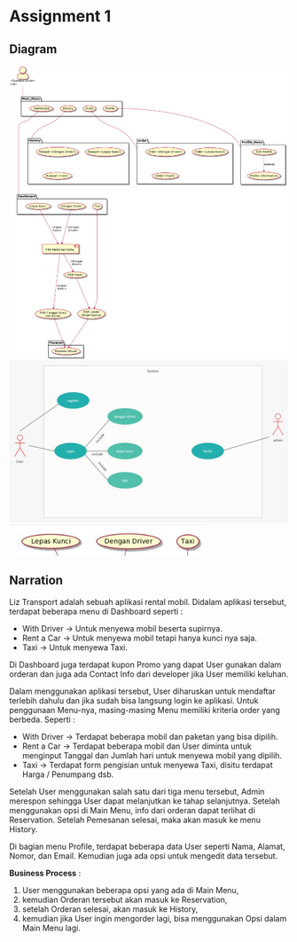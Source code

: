 # Assignment 1

## Diagram
<img src="./Diagram/Diagram-1.png">
<img src="./Diagram/Diagram-2.jpeg">
<img src="./Diagram/Key-Business.jpeg">

## Narration
Liz Transport adalah sebuah aplikasi rental mobil. Didalam aplikasi tersebut, terdapat beberapa menu di Dashboard seperti :
- With Driver -> Untuk menyewa mobil beserta supirnya.
- Rent a Car -> Untuk menyewa mobil tetapi hanya kunci nya saja.
- Taxi -> Untuk menyewa Taxi.

Di Dashboard juga terdapat kupon Promo yang dapat User gunakan dalam orderan dan juga ada Contact Info dari developer jika User memiliki keluhan.

Dalam menggunakan aplikasi tersebut, User diharuskan untuk mendaftar terlebih dahulu dan jika sudah bisa langsung login ke aplikasi.
Untuk penggunaan Menu-nya, masing-masing Menu memiliki kriteria order yang berbeda. Seperti :
- With Driver -> Terdapat beberapa mobil dan paketan yang bisa dipilih.
- Rent a Car -> Terdapat beberapa mobil dan User diminta untuk menginput Tanggal dan Jumlah hari untuk menyewa mobil yang dipilih.
- Taxi -> Terdapat form pengisian untuk menyewa Taxi, disitu terdapat Harga / Penumpang dsb.

Setelah User menggunakan salah satu dari tiga menu tersebut, Admin merespon sehingga User dapat melanjutkan ke tahap selanjutnya.
Setelah menggunakan opsi di Main Menu, info dari orderan dapat terlihat di Reservation. Setelah Pemesanan selesai, maka akan masuk ke menu History.

Di bagian menu Profile, terdapat beberapa data User seperti Nama, Alamat, Nomor, dan Email. Kemudian juga ada opsi untuk mengedit data tersebut.

**Business Process** :
1. User menggunakan beberapa opsi yang ada di Main Menu, 
2. kemudian Orderan tersebut akan masuk ke Reservation, 
3. setelah Orderan selesai, akan masuk ke History,
4. kemudian jika User ingin mengorder lagi, bisa menggunakan Opsi dalam Main Menu lagi.
